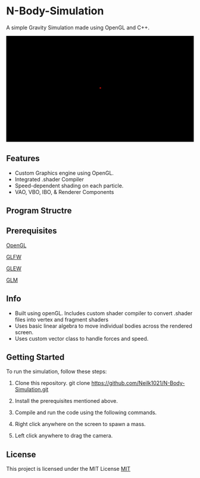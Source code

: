 # N-Body-Simulation
 A simple Gravity Simulation made using OpenGL and C++. 

 ![](https://github.com/Neilk1021/N-Body-Simulation/blob/main/ezgif-2-15c9afaf5b.gif)

## Features
* Custom Graphics engine using OpenGL.
* Integrated .shader Compiler
* Speed-dependent shading on each particle.
* VAO, VBO, IBO, & Renderer Components

## Program Structre 

## Prerequisites

[OpenGL](https://www.opengl.org/)

[GLFW](https://www.glfw.org/)

[GLEW](http://glew.sourceforge.net/)

[GLM](https://glm.g-truc.net/0.9.9/index.html)

## Info
* Built using openGL. Includes custom shader compiler to convert .shader files into vertex and fragment shaders
* Uses basic linear algebra to move individual bodies across the rendered screen.
* Uses custom vector class to handle forces and speed.

## Getting Started

To run the simulation, follow these steps:
1. Clone this repository.
git clone https://github.com/Neilk1021/N-Body-Simulation.git

2. Install the prerequisites mentioned above.
3. Compile and run the code using the following commands.
4. Right click anywhere on the screen to spawn a mass.
5. Left click anywhere to drag the camera. 

## License

This project is licensed under the MIT License
[MIT](https://choosealicense.com/licenses/mit/)
